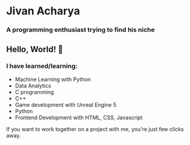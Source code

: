# Jivan Acharya
### A programming enthusiast trying to find his niche
## Hello, World! 👋

### I have learned/learning:
- Machine Learning with Python
- Data Analytics
- C programming
- C++
- Game development with Unreal Engine 5
- Python 
- Frontend Development with HTML, CSS, Javascript

If you want to work together on a project with me, you're just few clicks away.
